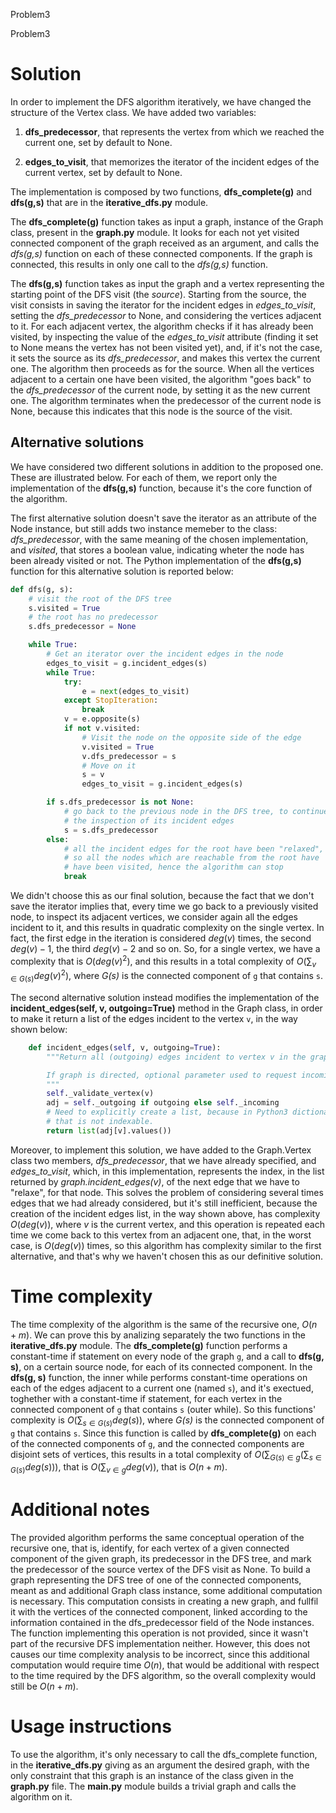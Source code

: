 Problem3

Problem3

# Solution
In order to implement the DFS algorithm iteratively, we have changed the structure of the Vertex class.
We have added two variables:

1. **dfs_predecessor**, that represents the vertex from which we reached the current one, set by default to None.

2. **edges_to_visit**, that memorizes the iterator of the incident edges of the current vertex, set by default to None.

The implementation is composed by two functions, **dfs_complete(g)** and **dfs(g,s)** that are in the **iterative_dfs.py** module.

The **dfs_complete(g)** function takes as input a graph, instance of the Graph class, present in the **graph.py** module.
It looks for each not yet visited connected component of the graph received as an argument, and calls the *dfs(g,s)* function on each of these connected components. If the graph is connected, this results in only one call to the *dfs(g,s)* function.

The **dfs(g,s)** function takes as input the graph and a vertex representing the starting point of the DFS visit (the *source*).
Starting from the source, the visit consists in saving the iterator for the incident edges in *edges_to_visit*, setting the *dfs_predecessor* to None, and considering the vertices adjacent to it.
For each adjacent vertex, the algorithm checks if it has already been visited, by inspecting the value of the *edges_to_visit* attribute (finding it set to None means the vertex has not been visited yet), and, if it's not the case, it sets the source as its *dfs_predecessor*, and makes this vertex the current one. The algorithm then proceeds as for the source.
When all the vertices adjacent to a certain one have been visited, the algorithm "goes back" to the *dfs_predecessor* of the current node, by setting it as the new current one.
The algorithm terminates when the predecessor of the current node is None, because this indicates that this node is the source of the visit.

## Alternative solutions
We have considered two different solutions in addition to the proposed one. 
These are illustrated below. 
For each of them, we report only the implementation of the **dfs(g,s)** function, because it's the core function of the algorithm.

The first alternative solution doesn't save the iterator as an attribute of the Node instance, but still adds two instance memeber to the class: *dfs_predecessor*, with the same meaning of the chosen implementation, and *visited*, that stores a boolean value, indicating wheter the node has been already visited or not.
The Python implementation of the **dfs(g,s)** function for this alternative solution is reported below:
```Python
def dfs(g, s):
    # visit the root of the DFS tree
    s.visited = True
    # the root has no predecessor
    s.dfs_predecessor = None

    while True:
        # Get an iterator over the incident edges in the node
        edges_to_visit = g.incident_edges(s)
        while True:
            try:
                e = next(edges_to_visit)
            except StopIteration:
                break
            v = e.opposite(s)
            if not v.visited:
                # Visit the node on the opposite side of the edge
                v.visited = True
                v.dfs_predecessor = s
                # Move on it
                s = v
                edges_to_visit = g.incident_edges(s)

        if s.dfs_predecessor is not None:
            # go back to the previous node in the DFS tree, to continue
            # the inspection of its incident edges
            s = s.dfs_predecessor
        else:
            # all the incident edges for the root have been "relaxed",
            # so all the nodes which are reachable from the root have
            # have been visited, hence the algorithm can stop
            break
```
We didn't choose this as our final solution, because the fact that we don't save the iterator implies that, every time we go back to a previously visited node, to inspect its adjacent vertices, we consider again all the edges incident to it, and this results in quadratic complexity on the single vertex. In fact, the first edge in the iteration is considered $deg(v)$ times, the second $deg(v)-1$, the third $deg(v)-2$ and so on. So, for a single vertex, we have a complexity that is $O(deg(v)^2)$, and this results in a total complexity of $O(\sum_{v \in G(s)}deg(v)^2)$, where *G(s)* is the connected component of `g` that contains `s`.

The second alternative solution instead modifies the implementation of the **incident_edges(self, v, outgoing=True)** method in the Graph class, in order to make it return a list of the edges incident to the vertex `v`, in the way shown below:
```Python
    def incident_edges(self, v, outgoing=True):
        """Return all (outgoing) edges incident to vertex v in the graph.

        If graph is directed, optional parameter used to request incoming edges.
        """
        self._validate_vertex(v)
        adj = self._outgoing if outgoing else self._incoming
        # Need to explicitly create a list, because in Python3 dictionary.values() returns a dict_values object,
        # that is not indexable.
        return list(adj[v].values())
```
Moreover, to implement this solution, we have added to the Graph.Vertex class two members, *dfs_predecessor*, that we have already specified, and *edges_to_visit*, which, in this implementation, represents the index, in the list returned by *graph.incident_edges(v)*, of the next edge that we have to "relaxe", for that node. This solves the problem of considering several times edges that we had already considered, but it's still inefficient, because the creation of the incident edges list, in the way shown above, has complexity $O(deg(v))$, where $v$ is the current vertex, and this operation is repeated each time we come back to this vertex from an adjacent one, that, in the worst case, is $O(deg(v))$ times, so this algorithm has complexity similar to the first alternative, and that's why we haven't chosen this as our definitive solution. 

# Time complexity
The time complexity of the algorithm is the same of the recursive one, $O(n + m)$.
We can prove this by analizing separately the two functions in the **iterative_dfs.py** module.
The **dfs_complete(g)** function performs a constant-time if statement on every node of the graph `g`, and a call to **dfs(g, s)**, on a certain source node, for each of its connected component.
In the **dfs(g, s)** function, the inner while performs constant-time operations on each of the edges adjacent to a current one (named `s`), and it's exectued, toghether with a constant-time if statement, for each vertex in the connected component of `g` that contains `s` (outer while). So this functions' complexity is $O(\sum_{s \in G(s)}deg(s))$, where *G(s)* is the connected component of `g` that contains `s`.
Since this function is called by **dfs_complete(g)** on each of the connected components of `g`, and the connected components are disjoint sets of vertices, this results in a total complexity of $O( \sum_{G(s) \in g}(\sum_{s \in G(s)}deg(s)))$, that is $O(\sum_{v \in g}deg(v))$, that is $O(n + m)$.

# Additional notes
The provided algorithm performs the same conceptual operation of the recursive one, that is, identify, for each vertex of a given connected component of the given graph, its predecessor in the DFS tree, and mark the predecessor of the source vertex of the DFS visit as None. To build a graph representing the DFS tree of one of the connected components, meant as and additional Graph class instance, some additional computation is necessary. This computation consists in creating a new graph, and fullfil it with the vertices of the connected component, linked according to the information contained in the dfs_predecessor field of the Node instances.
The function implementing this operation is not provided, since it wasn't part of the recursive DFS implementation neither. However, this does not causes our time complexity analysis to be incorrect, since this additional computation would require time $O(n)$, that would be additional with respect to the time required by the DFS algorithm, so the overall complexity would still be $O(n + m)$.

# Usage instructions
To use the algorithm, it's only necessary to call the dfs_complete function, in the **iterative_dfs.py** giving as an argument the desired graph, with the only constraint that this graph is an instance of the class given in the **graph.py** file.
The **main.py** module builds a trivial graph and calls the algorithm on it.

